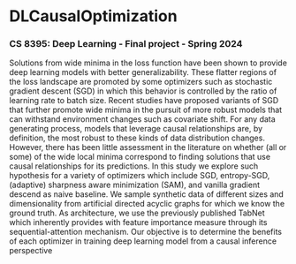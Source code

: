 # DLCausalOptimization
### CS 8395: Deep Learning - Final project - Spring 2024

Solutions from wide minima in the loss function have been shown to provide
deep learning models with better generalizability. These flatter regions of the loss
landscape are promoted by some optimizers such as stochastic gradient descent
(SGD) in which this behavior is controlled by the ratio of learning rate to batch size.
Recent studies have proposed variants of SGD that further promote wide minima
in the pursuit of more robust models that can withstand environment changes such
as covariate shift. For any data generating process, models that leverage causal
relationships are, by definition, the most robust to these kinds of data distribution
changes. However, there has been little assessment in the literature on whether (all
or some) of the wide local minima correspond to finding solutions that use causal
relationships for its predictions. In this study we explore such hypothesis for a
variety of optimizers which include SGD, entropy-SGD, (adaptive) sharpness aware
minimization (SAM), and vanilla gradient descend as naive baseline. We sample
synthetic data of different sizes and dimensionality from artificial directed acyclic
graphs for which we know the ground truth. As architecture, we use the previously
published TabNet which inherently provides with feature importance measure
through its sequential-attention mechanism. Our objective is to determine the
benefits of each optimizer in training deep learning model from a causal inference
perspective

